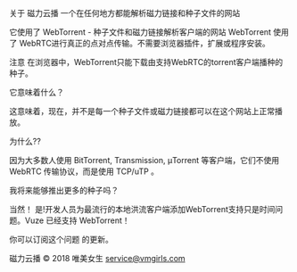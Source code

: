 关于
磁力云播 一个在任何地方都能解析磁力链接和种子文件的网站

它使用了 WebTorrent - 种子文件和磁力链接解析客户端的网站 WebTorrent 使用了 WebRTC进行真正的点对点传输。不需要浏览器插件，扩展或程序安装。

注意
在浏览器中，WebTorrent只能下载由支持WebRTC的torrent客户端播种的种子。

它意味着什么？

这意味着，现在，并不是每一个种子文件或磁力链接都可以在这个网站上正常播放。

为什么??

因为大多数人使用 BitTorrent, Transmission, μTorrent 等客户端，它们不使用 WebRTC 传输协议，而是使用 TCP/uTP 。

我将来能够推出更多的种子吗？

当然！ 是!开发人员为最流行的本地洪流客户端添加WebTorrent支持只是时间问题。Vuze 已经支持 WebTorrent！

你可以订阅这个问题 的更新。

磁力云播
© 2018 唯美女生
service@vmgirls.com
